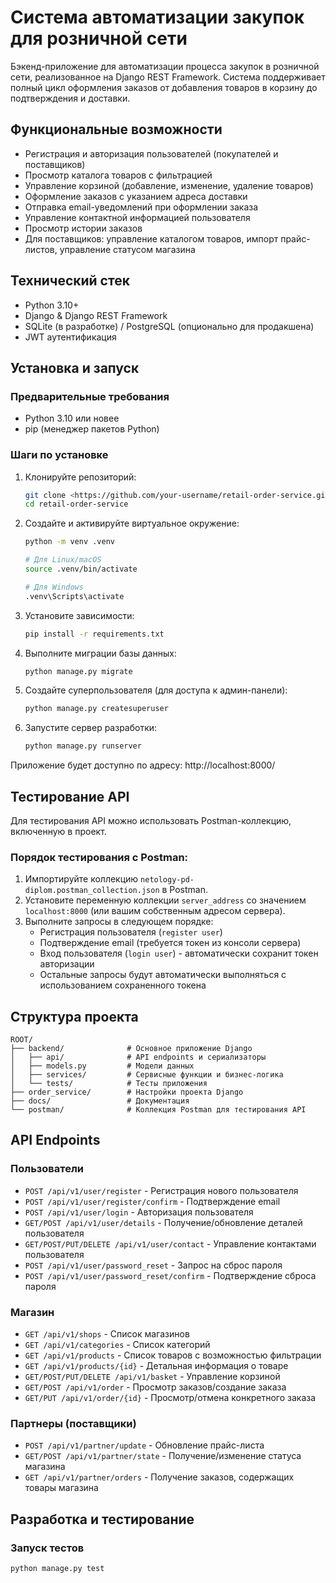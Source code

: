 # Система автоматизации закупок для розничной сети

Бэкенд-приложение для автоматизации процесса закупок в розничной сети, реализованное на Django REST Framework. Система поддерживает полный цикл оформления заказов от добавления товаров в корзину до подтверждения и доставки.

## Функциональные возможности

- Регистрация и авторизация пользователей (покупателей и поставщиков)
- Просмотр каталога товаров с фильтрацией
- Управление корзиной (добавление, изменение, удаление товаров)
- Оформление заказов с указанием адреса доставки
- Отправка email-уведомлений при оформлении заказа
- Управление контактной информацией пользователя
- Просмотр истории заказов
- Для поставщиков: управление каталогом товаров, импорт прайс-листов, управление статусом магазина

## Технический стек

- Python 3.10+
- Django & Django REST Framework
- SQLite (в разработке) / PostgreSQL (опционально для продакшена)
- JWT аутентификация

## Установка и запуск

### Предварительные требования

- Python 3.10 или новее
- pip (менеджер пакетов Python)

### Шаги по установке

1. Клонируйте репозиторий:
    
    ```bash
    git clone <https://github.com/your-username/retail-order-service.git>
    cd retail-order-service
    
    ```
    
2. Создайте и активируйте виртуальное окружение:
    
    ```bash
    python -m venv .venv
    
    # Для Linux/macOS
    source .venv/bin/activate
    
    # Для Windows
    .venv\Scripts\activate
    
    ```
    
3. Установите зависимости:
    
    ```bash
    pip install -r requirements.txt
    
    ```
    
4. Выполните миграции базы данных:
    
    ```bash
    python manage.py migrate
    
    ```
    
5. Создайте суперпользователя (для доступа к админ-панели):
    
    ```bash
    python manage.py createsuperuser
    
    ```
    
6. Запустите сервер разработки:
    
    ```bash
    python manage.py runserver
    
    ```
    

Приложение будет доступно по адресу: http://localhost:8000/

## Тестирование API

Для тестирования API можно использовать Postman-коллекцию, включенную в проект.

### Порядок тестирования с Postman:

1. Импортируйте коллекцию `netology-pd-diplom.postman_collection.json` в Postman.
2. Установите переменную коллекции `server_address` со значением `localhost:8000` (или вашим собственным адресом сервера).
3. Выполните запросы в следующем порядке:
    - Регистрация пользователя (`register user`)
    - Подтверждение email (требуется токен из консоли сервера)
    - Вход пользователя (`login user`) - автоматически сохранит токен авторизации
    - Остальные запросы будут автоматически выполняться с использованием сохраненного токена

## Структура проекта

```
ROOT/
├── backend/              # Основное приложение Django
│   ├── api/              # API endpoints и сериализаторы
│   ├── models.py         # Модели данных
│   ├── services/         # Сервисные функции и бизнес-логика
│   └── tests/            # Тесты приложения
├── order_service/        # Настройки проекта Django
├── docs/                 # Документация
└── postman/              # Коллекция Postman для тестирования API

```

## API Endpoints

### Пользователи

- `POST /api/v1/user/register` - Регистрация нового пользователя
- `POST /api/v1/user/register/confirm` - Подтверждение email
- `POST /api/v1/user/login` - Авторизация пользователя
- `GET/POST /api/v1/user/details` - Получение/обновление деталей пользователя
- `GET/POST/PUT/DELETE /api/v1/user/contact` - Управление контактами пользователя
- `POST /api/v1/user/password_reset` - Запрос на сброс пароля
- `POST /api/v1/user/password_reset/confirm` - Подтверждение сброса пароля

### Магазин

- `GET /api/v1/shops` - Список магазинов
- `GET /api/v1/categories` - Список категорий
- `GET /api/v1/products` - Список товаров с возможностью фильтрации
- `GET /api/v1/products/{id}` - Детальная информация о товаре
- `GET/POST/PUT/DELETE /api/v1/basket` - Управление корзиной
- `GET/POST /api/v1/order` - Просмотр заказов/создание заказа
- `GET/PUT /api/v1/order/{id}` - Просмотр/отмена конкретного заказа

### Партнеры (поставщики)

- `POST /api/v1/partner/update` - Обновление прайс-листа
- `GET/POST /api/v1/partner/state` - Получение/изменение статуса магазина
- `GET /api/v1/partner/orders` - Получение заказов, содержащих товары магазина

## Разработка и тестирование

### Запуск тестов

```bash
python manage.py test
```